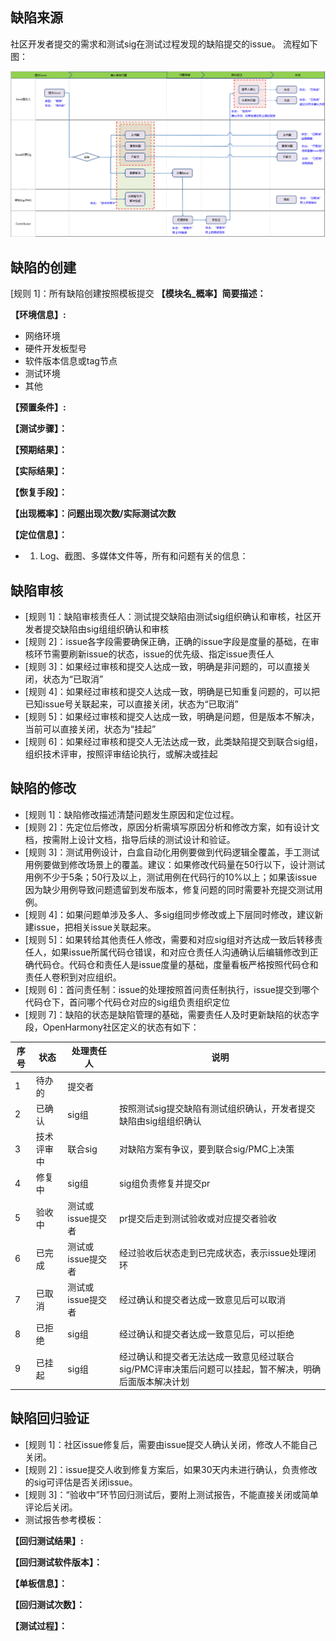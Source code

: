 ## 缺陷来源

社区开发者提交的需求和测试sig在测试过程发现的缺陷提交的issue。
流程如下图：

![图片说明](figures/issue.png)
## 缺陷的创建
[规则 1]：所有缺陷创建按照模板提交
**【模块名_概率】简要描述：**

 **【环境信息】:** 
- 网络环境
- 硬件开发板型号
- 软件版本信息或tag节点
- 测试环境
- 其他

 **【预置条件】:**

 **【测试步骤】：**

 **【预期结果】：**

 **【实际结果】：**

 **【恢复手段】：**

 **【出现概率】：问题出现次数/实际测试次数**

 **【定位信息】：**

- 1. Log、截图、多媒体文件等，所有和问题有关的信息：

## 缺陷审核
- [规则 1]：缺陷审核责任人：测试提交缺陷由测试sig组织确认和审核，社区开发者提交缺陷由sig组组织确认和审核<br>
- [规则 2]：issue各字段需要确保正确，正确的issue字段是度量的基础，在审核环节需要刷新issue的状态，issue的优先级、指定issue责任人<br>
- [规则 3]：如果经过审核和提交人达成一致，明确是非问题的，可以直接关闭，状态为“已取消”<br>
- [规则 4]：如果经过审核和提交人达成一致，明确是已知重复问题的，可以把已知issue号关联起来，可以直接关闭，状态为“已取消”<br>
- [规则 5]：如果经过审核和提交人达成一致，明确是问题，但是版本不解决，当前可以直接关闭，状态为“挂起”<br>
- [规则 6]：如果经过审核和提交人无法达成一致，此类缺陷提交到联合sig组，组织技术评审，按照评审结论执行，或解决或挂起<br>

## 缺陷的修改
- [规则 1]：缺陷修改描述清楚问题发生原因和定位过程。<br>
- [规则 2]：先定位后修改，原因分析需填写原因分析和修改方案，如有设计文档，按需附上设计文档，指导后续的测试设计和验证。<br>
- [规则 3]：测试用例设计，白盒自动化用例要做到代码逻辑全覆盖，手工测试用例要做到修改场景上的覆盖。建议：如果修改代码量在50行以下，设计测试用例不少于5条；50行及以上，测试用例在代码行的10%以上；如果该issue因为缺少用例导致问题遗留到发布版本，修复问题的同时需要补充提交测试用例。<br>
- [规则 4]：如果问题单涉及多人、多sig组同步修改或上下层同时修改，建议新建issue，把相关issue关联起来。<br>
- [规则 5]：如果转给其他责任人修改，需要和对应sig组对齐达成一致后转移责任人，如果issue所属代码仓错误，和对应仓责任人沟通确认后编辑修改到正确代码仓。代码仓和责任人是issue度量的基础，度量看板严格按照代码仓和责任人卷积到对应组织。<br>
- [规则 6]：首问责任制：issue的处理按照首问责任制执行，issue提交到哪个代码仓下，首问哪个代码仓对应的sig组负责组织定位<br>
- [规则 7]：缺陷的状态是缺陷管理的基础，需要责任人及时更新缺陷的状态字段，OpenHarmony社区定义的状态有如下：<br>

|  序号 |状态   |处理责任人   |说明   |
| ------------ | ------------ | ------------ | ------------ |
| 1  | 待办的  | 提交者  |   |
| 2  | 已确认  | sig组  | 按照测试sig提交缺陷有测试组织确认，开发者提交缺陷由sig组组织确认  |
| 3  | 技术评审中  | 联合sig  | 对缺陷方案有争议，要到联合sig/PMC上决策  |
| 4  | 修复中  | sig组  | sig组负责修复并提交pr  |
| 5  | 验收中  | 测试或issue提交者  | pr提交后走到测试验收或对应提交者验收  |
| 6  | 已完成  | 测试或issue提交者  | 经过验收后状态走到已完成状态，表示issue处理闭环  |
| 7  | 已取消  | 测试或issue提交者  | 经过确认和提交者达成一致意见后可以取消  |
| 8  | 已拒绝  | sig组  | 经过确认和提交者达成一致意见后，可以拒绝  |
| 9  | 已挂起  | sig组  | 经过确认和提交者无法达成一致意见经过联合sig/PMC评审决策后问题可以挂起，暂不解决，明确后面版本解决计划  |

## 缺陷回归验证
- [规则 1]：社区issue修复后，需要由issue提交人确认关闭，修改人不能自己关闭。<br>
- [规则 2]：issue提交人收到修复方案后，如果30天内未进行确认，负责修改的sig可评估是否关闭issue。<br>
- [规则 3]：“验收中”环节回归测试后，要附上测试报告，不能直接关闭或简单评论后关闭。<br>
- 测试报告参考模板：

 **【回归测试结果】:**

 **【回归测试软件版本】：**

 **【单板信息】：**

 **【回归测试次数】：**

 **【测试过程】：**